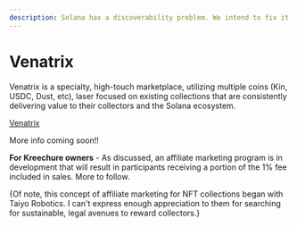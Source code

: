 ```yaml
---
description: Solana has a discoverability problem. We intend to fix it.
---
```


# Venatrix

Venatrix is a specialty, high-touch marketplace, utilizing multiple coins (Kin, USDC, Dust, etc), laser focused on existing collections that are consistently delivering value to their collectors and the Solana ecosystem.

[Venatrix](https://www.venatrix.xyz/)



More info coming soon!!



**For Kreechure owners** - As discussed, an affiliate marketing program is in development that will result in participants receiving a portion of the 1% fee included in sales. More to follow.

{Of note, this concept of affiliate marketing for NFT collections began with Taiyo Robotics. I can't express enough appreciation to them for searching for sustainable, legal avenues to reward collectors.}
